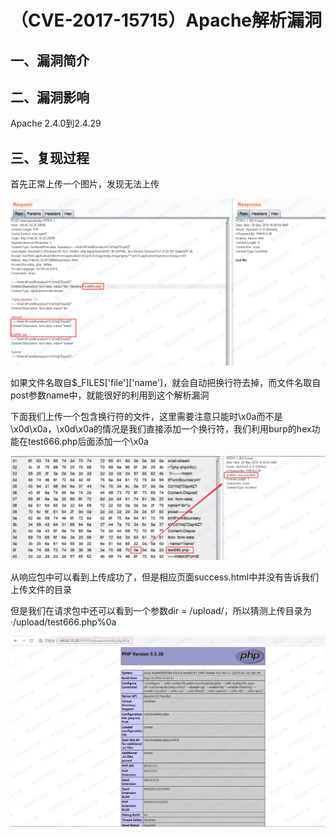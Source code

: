（CVE-2017-15715）Apache解析漏洞
================================

一、漏洞简介
------------

二、漏洞影响
------------

Apache 2.4.0到2.4.29

三、复现过程
------------

首先正常上传一个图片，发现无法上传

![](./.resource/(CVE-2017-15715)Apache解析漏洞/media/rId24.png)

如果文件名取自\$\_FILES\[\'file\'\]\[\'name\'\]，就会自动把换行符去掉，而文件名取自post参数name中，就能很好的利用到这个解析漏洞

下面我们上传一个包含换行符的文件，这里需要注意只能时\\x0a而不是\\x0d\\x0a，\\x0d\\x0a的情况是我们直接添加一个换行符，我们利用burp的hex功能在test666.php后面添加一个\\x0a

![](./.resource/(CVE-2017-15715)Apache解析漏洞/media/rId25.png)

从响应包中可以看到上传成功了，但是相应页面success.html中并没有告诉我们上传文件的目录

但是我们在请求包中还可以看到一个参数dir =
/upload/，所以猜测上传目录为·/upload/test666.php%0a

![](./.resource/(CVE-2017-15715)Apache解析漏洞/media/rId26.png)

